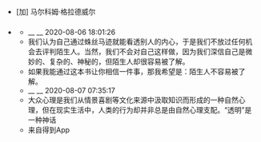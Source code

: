 - [加] 马尔科姆·格拉德威尔
- ### 
    - __ __ 2020-08-06 18:01:26
    - 我们认为自己通过蛛丝马迹就能看透别人的内心，于是我们不放过任何机会去评判陌生人。当然，我们不会对自己这样做，因为我们深信自己是微妙的、复杂的、神秘的，但陌生人却很容易被了解。
    - 如果我能通过这本书让你相信一件事，那我希望是：陌生人不容易被了解。
    - __ __ 2020-08-07 07:35:17
    - 大众心理是我们从情景喜剧等文化来源中汲取知识而形成的一种自然心理，但在现实生活中，人类的行为却并非总是由自然心理支配。“透明”是一种神话
    - 来自得到App
